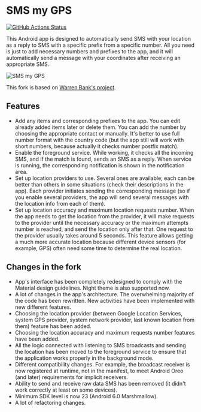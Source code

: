 # SMS my GPS

[![GitHub Actions Status](https://github.com/anevero/sms_my_gps/workflows/build/badge.svg?branch=master)](https://github.com/anevero/sms_my_gps/actions)

This Android app is designed to automatically send SMS with your location as a
reply to SMS with a specific prefix from a specific number. All you need is
just to add necessary numbers and prefixes to the app, and it will
automatically send a message with your coordinates after receiving an
appropriate SMS.

![SMS my GPS](https://user-images.githubusercontent.com/47552815/97208941-c3c27380-17cc-11eb-8185-6e24a9dc7643.png)

This fork is based on [Warren Bank's project](https://github.com/warren-bank/Android-SMS-Automatic-Reply-GPS).

## Features

- Add any items and corresponding prefixes to the app. You can edit already
added items later or delete them. You can add the number by choosing the
appropriate contact or manually. It's better to use full number format with
the country code (but the app still will work with short numbers, because
actually it checks number postfix match).
- Enable the foreground service. While working, it checks all the incoming SMS,
and if the match is found, sends an SMS as a reply. When service is running,
the corresponding notification is shown in the notification area.
- Set up location providers to use. Several ones are available; each can be
better than others in some situations (check their descriptions in the app).
Each provider initiates sending the corresponding message (so if you enable
several providers, the app will send several messages with the location info
from each of them).
- Set up location accuracy and maximum location requests number. When the app
needs to get the location from the provider, it will make requests to the
provider until the necessary accuracy or the maximum attempts number is
reached, and send the location only after that. One request to the provider
usually takes around 5 seconds. This feature allows getting a much more
accurate location because different device sensors (for example, GPS) often
need some time to determine the real location.

## Changes in the fork

- App's interface has been completely redesigned to comply with the Material
design guidelines. Night theme is also supported now.
- A lot of changes in the app's architecture. The overwhelming majority of the
code has been rewritten. New activities have been implemented with new
different features.
- Choosing the location provider (between Google Location Services, system GPS
provider, system network provider, last known location from them) feature has
been added.
- Choosing the location accuracy and maximum requests number features have been
added.
- All the logic connected with listening to SMS broadcasts and sending the
location has been moved to the foreground service to ensure that the
application works properly in the background mode.
- Different compatibility changes. For example, the broadcast receiver is now
registered at runtime, not in the manifest, to meet Android Oreo (and later)
requirements for implicit receivers.
- Ability to send and receive raw data SMS has been removed (it didn't work
correctly at least on some devices).
- Minimum SDK level is now 23 (Android 6.0 Marshmallow). 
- A lot of refactoring changes.

